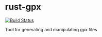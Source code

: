 # rust-gpx
[![Build Status](https://travis-ci.com/nakkht/rust-gpx.svg?branch=develop)](https://travis-ci.com/nakkht/rust-gpx)

Tool for generating and manipulating gpx files
